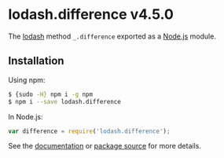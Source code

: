 # lodash.difference v4.5.0

The [lodash](https://lodash.com/) method `_.difference` exported as a [Node.js](https://nodejs.org/) module.

## Installation

Using npm:
```bash
$ {sudo -H} npm i -g npm
$ npm i --save lodash.difference
```

In Node.js:
```js
var difference = require('lodash.difference');
```

See the [documentation](https://lodash.com/docs#difference) or [package source](https://github.com/lodash/lodash/blob/4.5.0-npm-packages/lodash.difference) for more details.
